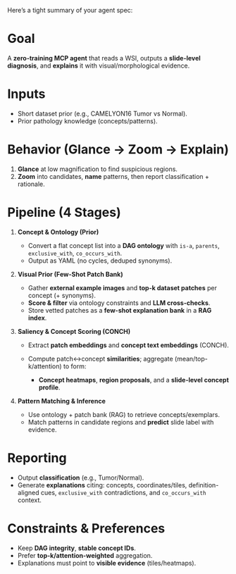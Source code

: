 Here’s a tight summary of your agent spec:

# Goal

A **zero-training MCP agent** that reads a WSI, outputs a **slide-level diagnosis**, and **explains** it with visual/morphological evidence.

# Inputs

* Short dataset prior (e.g., CAMELYON16 Tumor vs Normal).
* Prior pathology knowledge (concepts/patterns).

# Behavior (Glance → Zoom → Explain)

1. **Glance** at low magnification to find suspicious regions.
2. **Zoom** into candidates, **name** patterns, then report classification + rationale.

# Pipeline (4 Stages)

1. **Concept & Ontology (Prior)**

   * Convert a flat concept list into a **DAG ontology** with `is-a`, `parents`, `exclusive_with`, `co_occurs_with`.
   * Output as YAML (no cycles, deduped synonyms).

2. **Visual Prior (Few-Shot Patch Bank)**

   * Gather **external example images** and **top-k dataset patches** per concept (+ synonyms).
   * **Score & filter** via ontology constraints and **LLM cross-checks**.
   * Store vetted patches as a **few-shot explanation bank** in a **RAG index**.

3. **Saliency & Concept Scoring (CONCH)**

   * Extract **patch embeddings** and **concept text embeddings** (CONCH).
   * Compute patch↔concept **similarities**; aggregate (mean/top-k/attention) to form:

     * **Concept heatmaps**, **region proposals**, and a **slide-level concept profile**.

4. **Pattern Matching & Inference**

   * Use ontology + patch bank (RAG) to retrieve concepts/exemplars.
   * Match patterns in candidate regions and **predict** slide label with evidence.

# Reporting

* Output **classification** (e.g., Tumor/Normal).
* Generate **explanations** citing: concepts, coordinates/tiles, definition-aligned cues, `exclusive_with` contradictions, and `co_occurs_with` context.

# Constraints & Preferences

* Keep **DAG integrity**, **stable concept IDs**.
* Prefer **top-k/attention-weighted** aggregation.
* Explanations must point to **visible evidence** (tiles/heatmaps).
